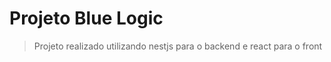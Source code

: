 # Projeto Blue Logic

> Projeto realizado utilizando nestjs para o backend e react para o front




